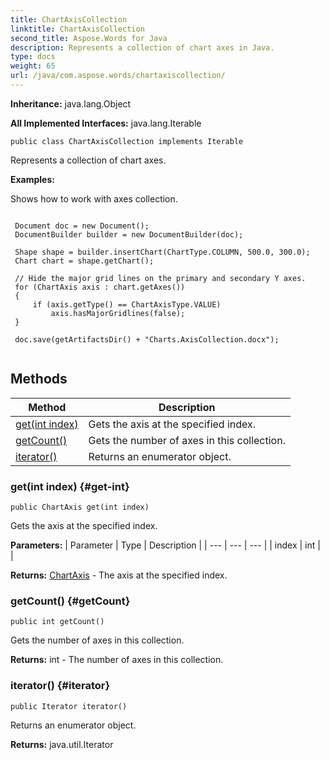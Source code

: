 ```yaml
---
title: ChartAxisCollection
linktitle: ChartAxisCollection
second_title: Aspose.Words for Java
description: Represents a collection of chart axes in Java.
type: docs
weight: 65
url: /java/com.aspose.words/chartaxiscollection/
---
```


**Inheritance:**
java.lang.Object

**All Implemented Interfaces:**
java.lang.Iterable
```
public class ChartAxisCollection implements Iterable
```

Represents a collection of chart axes.

 **Examples:** 

Shows how to work with axes collection.

```

 Document doc = new Document();
 DocumentBuilder builder = new DocumentBuilder(doc);

 Shape shape = builder.insertChart(ChartType.COLUMN, 500.0, 300.0);
 Chart chart = shape.getChart();

 // Hide the major grid lines on the primary and secondary Y axes.
 for (ChartAxis axis : chart.getAxes())
 {
     if (axis.getType() == ChartAxisType.VALUE)
         axis.hasMajorGridlines(false);
 }

 doc.save(getArtifactsDir() + "Charts.AxisCollection.docx");
 
```
## Methods

| Method | Description |
| --- | --- |
| [get(int index)](#get-int) | Gets the axis at the specified index. |
| [getCount()](#getCount) | Gets the number of axes in this collection. |
| [iterator()](#iterator) | Returns an enumerator object. |
### get(int index) {#get-int}
```
public ChartAxis get(int index)
```


Gets the axis at the specified index.

**Parameters:**
| Parameter | Type | Description |
| --- | --- | --- |
| index | int |  |

**Returns:**
[ChartAxis](../../com.aspose.words/chartaxis/) - The axis at the specified index.
### getCount() {#getCount}
```
public int getCount()
```


Gets the number of axes in this collection.

**Returns:**
int - The number of axes in this collection.
### iterator() {#iterator}
```
public Iterator iterator()
```


Returns an enumerator object.

**Returns:**
java.util.Iterator

